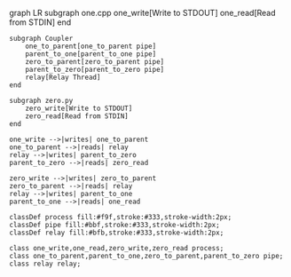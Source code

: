 graph LR
    subgraph one.cpp
        one_write[Write to STDOUT]
        one_read[Read from STDIN]
    end

    subgraph Coupler
        one_to_parent[one_to_parent pipe]
        parent_to_one[parent_to_one pipe]
        zero_to_parent[zero_to_parent pipe]
        parent_to_zero[parent_to_zero pipe]
        relay[Relay Thread]
    end

    subgraph zero.py
        zero_write[Write to STDOUT]
        zero_read[Read from STDIN]
    end

    one_write -->|writes| one_to_parent
    one_to_parent -->|reads| relay
    relay -->|writes| parent_to_zero
    parent_to_zero -->|reads| zero_read

    zero_write -->|writes| zero_to_parent
    zero_to_parent -->|reads| relay
    relay -->|writes| parent_to_one
    parent_to_one -->|reads| one_read

    classDef process fill:#f9f,stroke:#333,stroke-width:2px;
    classDef pipe fill:#bbf,stroke:#333,stroke-width:2px;
    classDef relay fill:#bfb,stroke:#333,stroke-width:2px;
    
    class one_write,one_read,zero_write,zero_read process;
    class one_to_parent,parent_to_one,zero_to_parent,parent_to_zero pipe;
    class relay relay; 